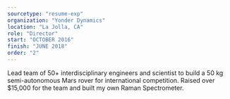 ```yaml
---
sourcetype: "resume-exp"
organization: "Yonder Dynamics"
location: "La Jolla, CA"
role: "Director"
start: "OCTOBER 2016"
finish: "JUNE 2018"
order: "2"
---
```


Lead team of 50+ interdisciplinary engineers and scientist to build a 50 kg semi-autonomous Mars rover
for international competition. Raised over $15,000 for the team and built my own Raman Spectrometer.
